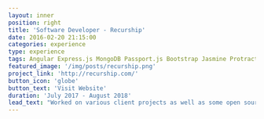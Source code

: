 ```yaml
---
layout: inner
position: right
title: 'Software Developer - Recurship'
date: 2016-02-20 21:15:00
categories: experience
type: experience
tags: Angular Express.js MongoDB Passport.js Bootstrap Jasmine Protractor Firebase
featured_image: '/img/posts/recurship.png'
project_link: 'http://recurship.com/'
button_icon: 'globe'
button_text: 'Visit Website'
duration: 'July 2017 - August 2018'
lead_text: "Worked on various client projects as well as some open source projects. Some of the projects included NgPakistan.com, a demo project implementing the salesforce API, Benefit & Budgeting Calculator by Policy in practice. We also contributed to open source & participated in local developer community activities."
---
```

